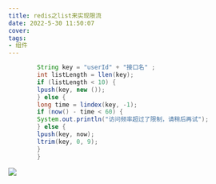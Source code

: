 ```yaml
---
title: redis之list来实现限流
date: 2022-5-30 11:50:07
cover: 
tags:
- 组件
---
```

```java
		String key = "userId" + "接口名" ;
        int listLength = llen(key);
        if (listLength < 10) {
        lpush(key, new ());
        } else {
        long time = lindex(key, -1);
        if (now() - time < 60) {
        System.out.println("访问频率超过了限制，请稍后再试");
        } else {
        lpush(key, now);
        ltrim(key, 0, 9);
        }
        }

```
![](![](https://blog-1258707945.cos.ap-guangzhou.myqcloud.com//blog/20220530115137.png))